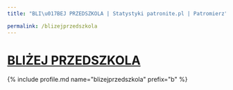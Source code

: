 ```yaml
---
title: "BLI\u017BEJ PRZEDSZKOLA | Statystyki patronite.pl | Patromierz"

permalink: /blizejprzedszkola
---
```


# [BLIŻEJ PRZEDSZKOLA](https://patronite.pl/blizejprzedszkola)

{% include profile.md name="blizejprzedszkola" prefix="b" %}
